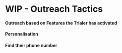 # WIP - Outreach Tactics

#### Outreach based on Features the Trialer has activated

#### Personalisation&#x20;

#### Find their phone number
